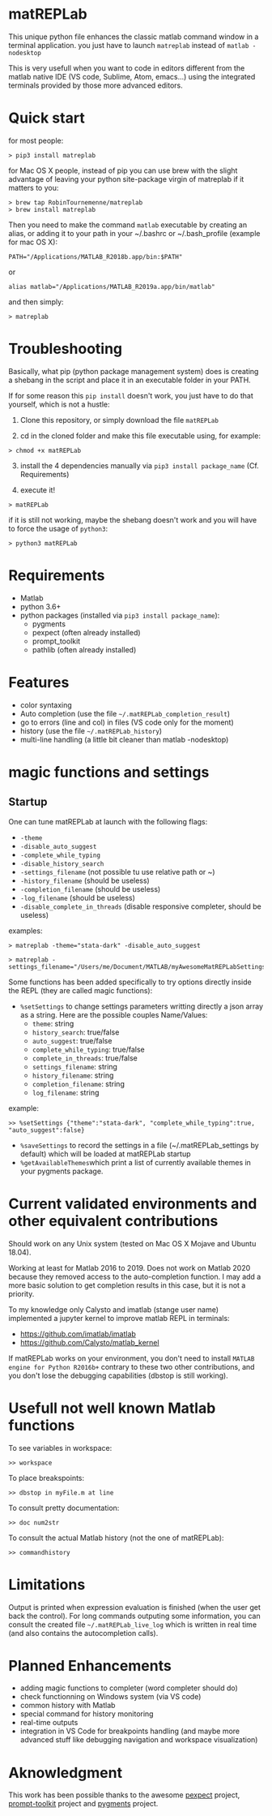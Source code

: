 matREPLab
=========

This unique python file enhances the classic matlab command window in a terminal application. you just have to launch ```matreplab``` instead of ```matlab -nodesktop```

This is very usefull when you want to code in editors different from the matlab native IDE (VS code, Sublime, Atom, emacs...) using the integrated terminals provided by those more advanced editors.

Quick start
===========

for most people:

```shell
> pip3 install matreplab
```

for Mac OS X people, instead of pip you can use brew with the slight advantage of leaving your python site-package virgin of matreplab if it matters to you:

```shell
> brew tap RobinTournemenne/matreplab  
> brew install matreplab
```

Then you need to make the command ```matlab``` executable by creating an alias, or adding it to your path in your ~/.bashrc or ~/.bash_profile (example for mac OS X):

```
PATH="/Applications/MATLAB_R2018b.app/bin:$PATH"
```
or

```
alias matlab="/Applications/MATLAB_R2019a.app/bin/matlab"
```

and then simply:

```shell
> matreplab
```

Troubleshooting
===============

Basically, what pip (python package management system) does is creating a shebang in the script and place it in an executable folder in your PATH. 

If for some reason this ```pip install``` doesn't work, you just have to do that yourself, which is not a hustle: 

1. Clone this repository, or simply download the file ```matREPLab```

2. cd in the cloned folder and make this file executable using, for example:

```shell
> chmod +x matREPLab
```

3. install the 4 dependencies manually via ```pip3 install package_name``` (Cf. Requirements)

4. execute it!

```shell
> matREPLab
```

if it is still not working, maybe the shebang doesn't work and you will have to force the usage of ```python3```:

```shell
> python3 matREPLab
```

Requirements
============
- Matlab
- python 3.6+
- python packages (installed via ```pip3 install package_name```):
  - pygments
  - pexpect (often already installed)
  - prompt_toolkit
  - pathlib (often already installed)

Features
========
- color syntaxing
- Auto completion (use the file ```~/.matREPLab_completion_result```)
- go to errors (line and col) in files (VS code only for the moment)
- history (use the file ```~/.matREPLab_history```)
- multi-line handling (a little bit cleaner than matlab -nodesktop)

magic functions and settings
============================
Startup
-------
One can tune matREPLab at launch with the following flags:
- ```-theme```
- ```-disable_auto_suggest```
- ```-complete_while_typing```
- ```-disable_history_search```
- ```-settings_filename``` (not possible tu use relative path or ~)
- ```-history_filename``` (should be useless)
- ```-completion_filename``` (should be useless)
- ```-log_filename``` (should be useless)
- ```-disable_complete_in_threads``` (disable responsive completer, should be useless)

examples:
```shell
> matreplab -theme="stata-dark" -disable_auto_suggest
```

```shell
> matreplab -settings_filename="/Users/me/Document/MATLAB/myAwesomeMatREPLabSettings.json"
```

Some functions has been added specifically to try options directly inside the REPL (they are called magic functions):

- ```%setSettings``` to change settings parameters writting directly a json array as a string. Here are the possible couples Name/Values:
  - ```theme```: string
  - ```history_search```: true/false
  - ```auto_suggest```: true/false
  - ```complete_while_typing```: true/false
  - ```complete_in_threads```: true/false
  - ```settings_filename```: string
  - ```history_filename```: string
  - ```completion_filename```: string
  - ```log_filename```: string

example: 
```shell
>> %setSettings {"theme":"stata-dark", "complete_while_typing":true, "auto_suggest":false}
```

- ```%saveSettings``` to record the settings in a file (~/.matREPLab_settings by default) which will be loaded at matREPLab startup
- ```%getAvailableThemes```which print a list of currently available themes in your pygments package.

Current validated environments and other equivalent contributions
=================================================================

Should work on any Unix system (tested on Mac OS X Mojave and Ubuntu 18.04).

Working at least for Matlab 2016 to 2019. Does not work on Matlab 2020 because they removed access to the auto-completion function. I may add a more basic solution to get completion results in this case, but it is not a priority.

To my knowledge only Calysto and imatlab (stange user name) implemented a jupyter kernel to improve matlab REPL in terminals:
- https://github.com/imatlab/imatlab
- https://github.com/Calysto/matlab_kernel

If matREPLab works on your environment, you don't need to install ```MATLAB engine for Python R2016b+``` contrary to these two other contributions, and you don't lose the debugging capabilities (dbstop is still working). 

Usefull not well known Matlab functions
=======================================

To see variables in workspace:
```
>> workspace
```

To place breakspoints:
```
>> dbstop in myFile.m at line
```

To consult pretty documentation:
```
>> doc num2str
```

To consult the actual Matlab history (not the one of matREPLab):
```
>> commandhistory
```

Limitations
===========

Output is printed when expression evaluation is finished (when the user get back the control). For long commands outputing some information, you can consult the created file ```~/.matREPLab_live_log``` which is written in real time (and also contains the autocompletion calls).

Planned Enhancements
====================

- adding magic functions to completer (word completer should do)
- check functionning on Windows system (via VS code)
- common history with Matlab 
- special command for history monitoring
- real-time outputs
- integration in VS Code for breakpoints handling (and maybe more advanced stuff like debugging navigation and workspace visualization)

Aknowledgment
=============

This work has been possible thanks to the awesome [pexpect](https://github.com/pexpect/pexpect) project, [prompt-toolkit](https://github.com/prompt-toolkit/python-prompt-toolkit) project and [pygments](https://github.com/pygments/pygments) project.